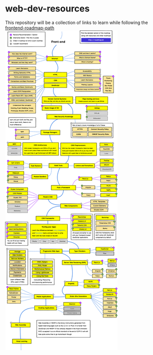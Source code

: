 # web-dev-resources
This repository will be a collection of links to learn while following the [frontend-roadmap-path](https://roadmap.sh/frontend)
[![](./frontend.png)](https://roadmap.sh/frontend)